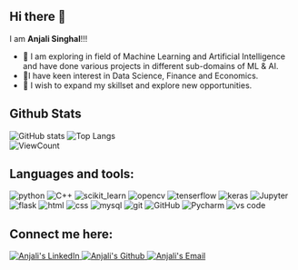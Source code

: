 

<!--
**anjiii-18/anjiii-18** is a ✨ _special_ ✨ repository because its `README.md` (this file) appears on your GitHub profile.

Here are some ideas to get you started:

-  I’m currently working on implementation of ML/AI algorithms using python and its various libraries like numpy,pandas,matplotlib,seaborn,keras,tenserflow.
-  I’m currently learning more in field of application of ML/Ai in various domains of Data Science.
-  I’m looking to collaborate on ...
- 🤔 I’m looking for help with ...
- 💬 Ask me about ...
- 📫 How to reach me: https://www.linkedin.com/in/anjali-s-b32153102/
- 😄 Pronouns: She/Her
- ⚡ Fun fact: ...
-->
## Hi there 👋  

I am **Anjali Singhal**!!!
- 🔭 I am exploring in field of Machine Learning and Artificial Intelligence and have done various projects in different sub-domains of ML & AI.
- 🌱I have keen interest in Data Science, Finance and Economics. 
- 👯 I wish to expand my skillset and explore new opportunities. 

## Github Stats

![GitHub stats](https://github-readme-stats.vercel.app/api?username=anjiii-18&show_icons=true&hide_title=true&count_private=true&include_all_commits=true&count_private=true&theme=gotham)
![Top Langs](https://github-readme-stats.vercel.app/api/top-langs/?username=anjiii-18&layout=compact&theme=gotham&custom_title=Statistics)  
![ViewCount](https://komarev.com/ghpvc/?username=anjiii-18&color=1A4730)

## Languages and tools:

![python](https://img.shields.io/badge/python%20-%2314354C.svg?&style=for-the-badge&logo=python&logoColor=white)
![C++](https://img.shields.io/badge/C%2B%2B-00599C?style=for-the-badge&logo=c%2B%2B&logoColor=white)
![scikit_learn](https://img.shields.io/badge/scikit_learn-F7931E?style=for-the-badge&logo=scikit-learn&logoColor=white)
![opencv](https://img.shields.io/badge/OpenCV-27338e?style=for-the-badge&logo=OpenCV&logoColor=white)
![tenserflow](https://img.shields.io/badge/TensorFlow-FF6F00?style=for-the-badge&logo=TensorFlow&logoColor=white)
![keras](https://img.shields.io/badge/Keras-D00000?style=for-the-badge&logo=Keras&logoColor=white)
![Jupyter](https://img.shields.io/badge/Jupyter-F37626.svg?&style=for-the-badge&logo=Jupyter&logoColor=white)
![flask](https://img.shields.io/badge/Flask-000000.svg?&style=for-the-badge&logo=flask&logoColor=white)
![html](https://img.shields.io/badge/html%20-%23E34F26.svg?&style=for-the-badge&logo=html5&logoColor=white)
![css](https://img.shields.io/badge/css%20-%231572B6.svg?&style=for-the-badge&logo=css3&logoColor=white) 
![mysql](https://img.shields.io/badge/mysql-4479A1.svg?&style=for-the-badge&logo=mysql&logoColor=white)
![git](https://img.shields.io/badge/git%20-%23F05033.svg?&style=for-the-badge&logo=git&logoColor=white) 
![GitHub](https://img.shields.io/badge/GitHub-100000?style=for-the-badge&logo=github&logoColor=white) 
![Pycharm](https://img.shields.io/badge/pycharm-143?style=for-the-badge&logo=pycharm&logoColor=black&color=black&labelColor=green)
![vs code](https://img.shields.io/badge/Visual_Studio_Code-0078D4?style=for-the-badge&logo=visual%20studio%20code&logoColor=white)


## Connect me here:

<a href="https://www.linkedin.com/in/anjali-s-b32153102/">
  <img alt="Anjali's LinkedIn" src="https://img.shields.io/badge/-LinkedIn-1A4730?style=flat-square&logo=Linkedin&logoColor=white" />
</a>
<a href="https://github.com/anjiii-18">
 <img alt="Anjali's Github" src="https://img.shields.io/badge/GitHub-100000?style=flat-square&logo=github&logoColor=white" />
</a>                                                                                                                           
<a href="mailto:anjalisinghal18@gmail.com">
  <img alt="Anjali's Email" src="https://img.shields.io/badge/-E--mail-1A4730?style=flat-square&logo=Gmail&logoColor=white" />
</a> 
